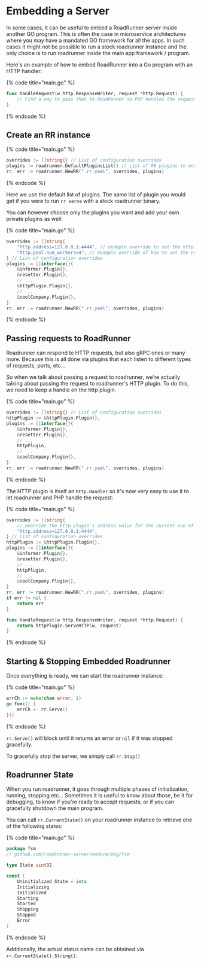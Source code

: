# Embedding a Server

In some cases, it can be useful to embed a RoadRunner server inside another GO program. This is often the case in
microservice architectures where you may have a mandated GO framework for all the apps. In such cases it might not be
possible to run a stock roadrunner instance and the only choice is to run roadrunner inside the main app framework /
program.

Here's an example of how to embed RoadRunner into a Go program with an HTTP handler:

{% code title="main.go" %}

```go
func handleRequest(w http.ResponseWriter, request *http.Request) {
    // Find a way to pass that to RoadRunner so PHP handles the request
}
```

{% endcode %}

## Create an RR instance

{% code title="main.go" %}

```go
overrides := []string{} // List of configuration overrides
plugins := roadrunner.DefaultPluginsList() // List of RR plugins to enable
rr, err := roadrunner.NewRR(".rr.yaml", overrides, plugins)
```

{% endcode %}

Here we use the default list of plugins. The same list of plugin you would get if you were to run `rr serve` with a
stock roadrunner binary.

You can however choose only the plugins you want and add your own private plugins as well:

{% code title="main.go" %}

```go
overrides := []string{
    "http.address=127.0.0.1:4444", // example override to set the http address
    "http.pool.num_workers=4", // example override of how to set the number of php workers
} // List of configuration overrides
plugins := []interface{}{
    &informer.Plugin{},
    &resetter.Plugin{},
    // ...
    &httpPlugin.Plugin{},
    // ...
    &coolCompany.Plugin{},
}
rr, err := roadrunner.NewRR(".rr.yaml", overrides, plugins)
```

{% endcode %}

## Passing requests to RoadRunner

Roadrunner can respond to HTTP requests, but also gRPC ones or many more. Because this is all done via plugins that each
listen to different types of requests, ports, etc...

So when we talk about passing a request to roadrunner, we're actually talking about passing the request to roadrunner's
HTTP plugin. To do this, we need to keep a handle on the http plugin.

{% code title="main.go" %}

```go
overrides := []string{} // List of configuration overrides
httpPlugin := &httpPlugin.Plugin{},
plugins := []interface{}{
    &informer.Plugin{},
    &resetter.Plugin{},
    // ...
    httpPlugin,
    // ...
    &coolCompany.Plugin{},
}
rr, err := roadrunner.NewRR(".rr.yaml", overrides, plugins)
```

{% endcode %}

The HTTP plugin is itself an `http.Handler` so it's now very easy to use it to let roadrunner and PHP handle the
request:

{% code title="main.go" %}

```go
overrides := []string{
    // override the http plugin's address value for the current run of the program
    "http.address=127.0.0.1:4444",
} // List of configuration overrides
httpPlugin := &httpPlugin.Plugin{},
plugins := []interface{}{
    &informer.Plugin{},
    &resetter.Plugin{},
    // ...
    httpPlugin,
    // ...
    &coolCompany.Plugin{},
}
rr, err := roadrunner.NewRR(".rr.yaml", overrides, plugins)
if err != nil {
    return err
}

func handleRequest(w http.ResponseWriter, request *http.Request) {
    return httpPlugin.ServeHTTP(w, request)
}
```

{% endcode %}

## Starting & Stopping Embedded Roadrunner

Once everything is ready, we can start the roadrunner instance:

{% code title="main.go" %}

```go
errCh := make(chan error, 1)
go func() {
    errCh <- rr.Serve()
}()
```

{% endcode %}

`rr.Serve()` will block until it returns an error or `nil` if it was stopped gracefully.

To gracefully stop the server, we simply call `rr.Stop()`

## Roadrunner State

When you run roadrunner, it goes through multiple phases of initialization, running, stopping etc...
Sometimes it is useful to know about those, be it for debugging, to know if you're ready to accept requests, or if you
can gracefully shutdown the main program.

You can call `rr.CurrentState()` on your roadrunner instance to retrieve one of the following states:

{% code title="main.go" %}

```go
package fsm
// github.com/roadrunner-server/endure/pkg/fsm

type State uint32

const (
    Uninitialized State = iota
    Initializing
    Initialized
    Starting
    Started
    Stopping
    Stopped
    Error
)
```

{% endcode %}

Additionally, the actual status name can be obtained via `rr.CurrentState().String()`.
